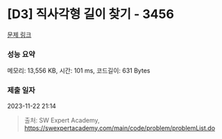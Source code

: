 # [D3] 직사각형 길이 찾기 - 3456 

[문제 링크](https://swexpertacademy.com/main/code/problem/problemDetail.do?contestProbId=AWFPmsqqALwDFAV0) 

### 성능 요약

메모리: 13,556 KB, 시간: 101 ms, 코드길이: 631 Bytes

### 제출 일자

2023-11-22 21:14



> 출처: SW Expert Academy, https://swexpertacademy.com/main/code/problem/problemList.do